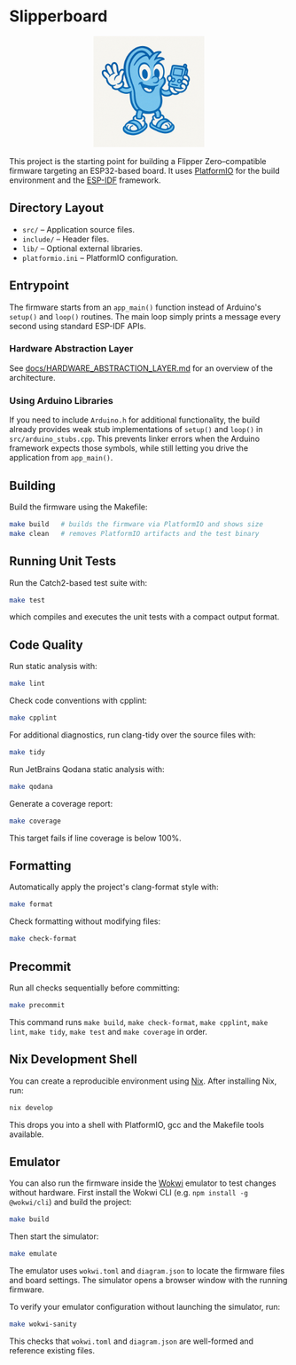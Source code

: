 # Slipperboard

<p align="center">
  <img src="assets/repo-logo.png" alt="Slipperboard logo" width="200" />
</p>

This project is the starting point for building a Flipper Zero–compatible firmware targeting an ESP32-based board. It uses [PlatformIO](https://platformio.org/) for the build environment and the [ESP-IDF](https://docs.espressif.com/projects/esp-idf/en/latest/) framework.

## Directory Layout

- `src/` – Application source files.
- `include/` – Header files.
- `lib/` – Optional external libraries.
- `platformio.ini` – PlatformIO configuration.

## Entrypoint

The firmware starts from an `app_main()` function instead of Arduino's `setup()` and `loop()` routines. The main loop simply prints a message every second using standard ESP-IDF APIs.

### Hardware Abstraction Layer

See [docs/HARDWARE_ABSTRACTION_LAYER.md](docs/HARDWARE_ABSTRACTION_LAYER.md) for an overview of the architecture.

### Using Arduino Libraries

If you need to include `Arduino.h` for additional functionality, the build
already provides weak stub implementations of `setup()` and `loop()` in
`src/arduino_stubs.cpp`. This prevents linker errors when the Arduino
framework expects those symbols, while still letting you drive the application
from `app_main()`.

## Building

Build the firmware using the Makefile:

```bash
make build   # builds the firmware via PlatformIO and shows size
make clean   # removes PlatformIO artifacts and the test binary
```


## Running Unit Tests

Run the Catch2-based test suite with:

```bash
make test
```

which compiles and executes the unit tests with a compact output format.

## Code Quality

Run static analysis with:

```bash
make lint
```

Check code conventions with cpplint:

```bash
make cpplint
```

For additional diagnostics, run clang-tidy over the source files with:

```bash
make tidy
```

Run JetBrains Qodana static analysis with:

```bash
make qodana
```

Generate a coverage report:

```bash
make coverage
```
This target fails if line coverage is below 100%.

## Formatting

Automatically apply the project's clang-format style with:

```bash
make format
```

Check formatting without modifying files:

```bash
make check-format
```

## Precommit

Run all checks sequentially before committing:

```bash
make precommit
```

This command runs `make build`, `make check-format`, `make cpplint`,
`make lint`, `make tidy`, `make test` and `make coverage` in order.

## Nix Development Shell

You can create a reproducible environment using [Nix](https://nixos.org/). After installing Nix, run:

```bash
nix develop
```

This drops you into a shell with PlatformIO, gcc and the Makefile tools available.

## Emulator

You can also run the firmware inside the [Wokwi](https://wokwi.com/) emulator to
test changes without hardware. First install the Wokwi CLI (e.g.
`npm install -g @wokwi/cli`) and build the project:

```bash
make build
```

Then start the simulator:

```bash
make emulate
```

The emulator uses `wokwi.toml` and `diagram.json` to locate the firmware files
and board settings. The simulator opens a browser window with the running
firmware.

To verify your emulator configuration without launching the simulator, run:

```bash
make wokwi-sanity
```

This checks that `wokwi.toml` and `diagram.json` are well-formed and reference
existing files.
